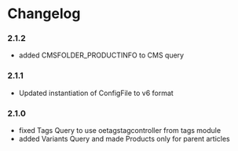 # Changelog

### 2.1.2
- added CMSFOLDER_PRODUCTINFO to CMS query
### 2.1.1
- Updated instantiation of ConfigFile to v6 format
### 2.1.0
- fixed Tags Query to use oetagstagcontroller from tags module
- added Variants Query and made Products only for parent articles
